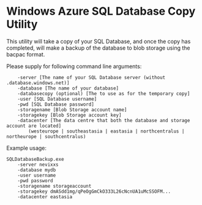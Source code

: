 Windows Azure SQL Database Copy Utility
=======================================

This utility will take a copy of your SQL Database, and once the copy has completed, will make a backup of the database to blob storage using the bacpac format.

Please supply for following command line arguments:

```
    -server [The name of your SQL Database server (without .database.windows.net)]
    -database [The name of your database]
    -databasecopy (optional) [The to use as for the temporary copy]
    -user [SQL Database username]
    -pwd [SQL Database password]
    -storagename [Blob Storage account name]
    -storagekey [Blob Storage account key]
    -datacenter [The data centre that both the database and storage account are located]
        (westeurope | southeastasia | eastasia | northcentralus | northeurope | southcentralus)
```

Example usage:

```
SQLDatabaseBackup.exe 
    -server nevixxs 
    -database mydb 
    -user username 
    -pwd password 
    -storagename storageaccount 
    -storagekey dmASdd1mg/qPeOgGmCkO333L26cNcnUA1uMcSSOFM... 
    -datacenter eastasia
```